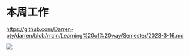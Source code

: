 # 本周工作
https://github.com/Darren-pty/darren/blob/main/Learning%20of%20way/Semester/2023-3-16.md

![](https://github.com/Darren-pty/darren/blob/main/Learning%20of%20way/Semester/picture/17.png)
